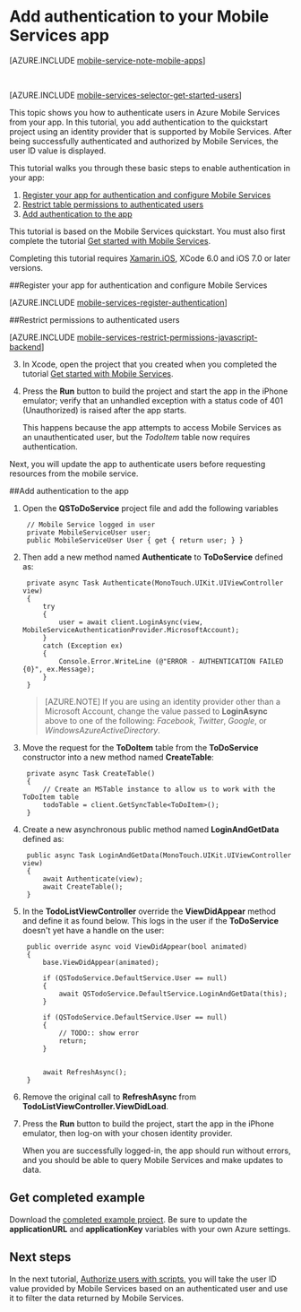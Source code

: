 <properties
	pageTitle="Get started with authentication (Xamarin.iOS) - Mobile Services"
	description="Learn how to use authentication in your Azure Mobile Services app for Xamarin.iOS."
	documentationCenter="xamarin"
	services="mobile-services"
	manager="dwrede"
	authors="lindydonna"
	editor=""/>


<tags
	ms.service="mobile-services"
	ms.workload="mobile"
	ms.tgt_pltfrm="mobile-xamarin-ios"
	ms.devlang="dotnet"
	ms.topic="article"
	ms.date="11/30/2015"
	ms.author="donnam"/>

# Add authentication to your Mobile Services app

[AZURE.INCLUDE [mobile-service-note-mobile-apps](../../includes/mobile-services-note-mobile-apps.md)]

&nbsp;


[AZURE.INCLUDE [mobile-services-selector-get-started-users](../../includes/mobile-services-selector-get-started-users.md)]

This topic shows you how to authenticate users in Azure Mobile Services from your app.  In this tutorial, you add authentication to the quickstart project using an identity provider that is supported by Mobile Services. After being successfully authenticated and authorized by Mobile Services, the user ID value is displayed.

This tutorial walks you through these basic steps to enable authentication in your app:

1. [Register your app for authentication and configure Mobile Services]
2. [Restrict table permissions to authenticated users]
3. [Add authentication to the app]

This tutorial is based on the Mobile Services quickstart. You must also first complete the tutorial [Get started with Mobile Services].

Completing this tutorial requires [Xamarin.iOS], XCode 6.0 and iOS 7.0 or later versions.

##<a name="register"></a>Register your app for authentication and configure Mobile Services

[AZURE.INCLUDE [mobile-services-register-authentication](../../includes/mobile-services-register-authentication.md)]

##<a name="permissions"></a>Restrict permissions to authenticated users


[AZURE.INCLUDE [mobile-services-restrict-permissions-javascript-backend](../../includes/mobile-services-restrict-permissions-javascript-backend.md)]


3. In Xcode, open the project that you created when you completed the tutorial [Get started with Mobile Services].

4. Press the **Run** button to build the project and start the app in the iPhone emulator; verify that an unhandled exception with a status code of 401 (Unauthorized) is raised after the app starts.

   	This happens because the app attempts to access Mobile Services as an unauthenticated user, but the _TodoItem_ table now requires authentication.

Next, you will update the app to authenticate users before requesting resources from the mobile service.

##<a name="add-authentication"></a>Add authentication to the app

1. Open the **QSToDoService** project file and add the following variables

		// Mobile Service logged in user
		private MobileServiceUser user;
		public MobileServiceUser User { get { return user; } }

2. Then add a new method named **Authenticate** to **ToDoService** defined as:

        private async Task Authenticate(MonoTouch.UIKit.UIViewController view)
        {
            try
            {
                user = await client.LoginAsync(view, MobileServiceAuthenticationProvider.MicrosoftAccount);
            }
            catch (Exception ex)
            {
                Console.Error.WriteLine (@"ERROR - AUTHENTICATION FAILED {0}", ex.Message);
            }
        }

	> [AZURE.NOTE] If you are using an identity provider other than a Microsoft Account, change the value passed to **LoginAsync** above to one of the following: _Facebook_, _Twitter_, _Google_, or _WindowsAzureActiveDirectory_.

3. Move the request for the **ToDoItem** table from the **ToDoService** constructor into a new method named **CreateTable**:

        private async Task CreateTable()
        {
            // Create an MSTable instance to allow us to work with the ToDoItem table
            todoTable = client.GetSyncTable<ToDoItem>();
        }

4. Create a new asynchronous public method named **LoginAndGetData** defined as:

        public async Task LoginAndGetData(MonoTouch.UIKit.UIViewController view)
        {
            await Authenticate(view);
            await CreateTable();
        }

5. In the **TodoListViewController** override the **ViewDidAppear** method and define it as found below. This logs in the user if the **ToDoService** doesn't yet have a handle on the user:

        public override async void ViewDidAppear(bool animated)
        {
            base.ViewDidAppear(animated);

            if (QSTodoService.DefaultService.User == null)
            {
                await QSTodoService.DefaultService.LoginAndGetData(this);
            }

            if (QSTodoService.DefaultService.User == null)
            {
                // TODO:: show error
                return;
            }


            await RefreshAsync();
        }
6. Remove the original call to **RefreshAsync** from **TodoListViewController.ViewDidLoad**.

7. Press the **Run** button to build the project, start the app in the iPhone emulator, then log-on with your chosen identity provider.

   	When you are successfully logged-in, the app should run without errors, and you should be able to query Mobile Services and make updates to data.

## Get completed example
Download the [completed example project]. Be sure to update the **applicationURL** and **applicationKey** variables with your own Azure settings.

## <a name="next-steps"></a>Next steps

In the next tutorial, [Authorize users with scripts], you will take the user ID value provided by Mobile Services based on an authenticated user and use it to filter the data returned by Mobile Services.

<!-- Anchors. -->
[Register your app for authentication and configure Mobile Services]: #register
[Restrict table permissions to authenticated users]: #permissions
[Add authentication to the app]: #add-authentication
[Next Steps]:#next-steps

<!-- Images. -->
[4]: ./media/partner-xamarin-mobile-services-ios-get-started-users/mobile-services-selection.png
[5]: ./media/partner-xamarin-mobile-services-ios-get-started-users/mobile-service-uri.png
[13]: ./media/partner-xamarin-mobile-services-ios-get-started-users/mobile-identity-tab.png
[14]: ./media/partner-xamarin-mobile-services-ios-get-started-users/mobile-portal-data-tables.png
[15]: ./media/partner-xamarin-mobile-services-ios-get-started-users/mobile-portal-change-table-perms.png

<!-- URLs. TODO:: update completed example project link with project download -->
[Submit an app page]: http://go.microsoft.com/fwlink/p/?LinkID=266582
[My Applications]: http://go.microsoft.com/fwlink/p/?LinkId=262039
[Live SDK for Windows]: http://go.microsoft.com/fwlink/p/?LinkId=262253

[Get started with Mobile Services]: /develop/mobile/tutorials/get-started-xamarin-ios
[Get started with data]: /develop/mobile/tutorials/get-started-with-data-xamarin-ios
[Get started with authentication]: /develop/mobile/tutorials/get-started-with-users-xamarin-ios
[Get started with push notifications]: /develop/mobile/tutorials/-get-started-with-push-xamarin-ios
[Authorize users with scripts]: /develop/mobile/tutorials/authorize-users-in-scripts-xamarin-ios
[completed example project]: http://go.microsoft.com/fwlink/p/?LinkId=331328
[Xamarin.iOS]: http://xamarin.com/download
